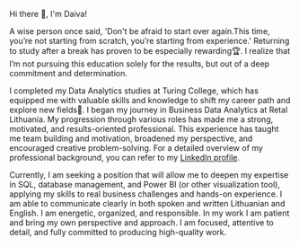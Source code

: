 Hi there 👋, I'm Daiva!

A wise person once said, 'Don't be afraid to start over again.This time, you’re not starting from scratch, you’re starting from experience.' Returning to study after a break has proven to be especially rewarding🏆. I realize that I’m not pursuing this education solely for the results, but out of a deep commitment and determination.

I completed my Data Analytics studies at Turing College, which has equipped me with valuable skills and knowledge to shift my career path and explore new fields🚀. I began my journey in Business Data Analytics at Retal Lithuania. 
My progression through various roles has made me a strong, motivated, and results-oriented professional. This experience has taught me team building and motivation, broadened my perspective, and encouraged creative problem-solving. For a detailed overview of my professional background, you can refer to my [LinkedIn profile](https://www.linkedin.com/in/daiva-prismontiene/).

Currently, I am seeking a position that will allow me to deepen my expertise in SQL, database management, and Power BI (or other visualization tool), applying my skills to real business challenges and hands-on experience.
I am able to communicate clearly in both spoken and written Lithuanian and English. I am energetic, organized, and responsible. In my work I am patient and bring my own perspective and approach. I am focused, attentive to detail, and fully committed to producing high-quality work.

